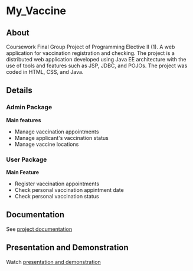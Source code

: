 # My_Vaccine

## About
Coursework Final Group Project of Programming Elective II (1). A web application for vaccination registration and checking. The project is a distributed web application developed using Java EE architecture with the use of tools and features such as JSP, JDBC, and POJOs. The project was coded in HTML, CSS, and Java.

## Details
### Admin Package
**Main features**
- Manage vaccination appointments
- Manage applicant's vaccination status
- Manage vaccine locations

### User Package
**Main Feature**
- Register vaccination appointments
- Check personal vaccination appintment date
- Check personal vaccination status

## Documentation
 See [project documentation](https://drive.google.com/file/d/1ntMxbWnVeLFoJ2nMhFQ1EIvCuYyZthLN/view?usp=share_link)

## Presentation and Demonstration
Watch [presentation and demonstration](https://youtu.be/6HO_Kz2VIRU)
